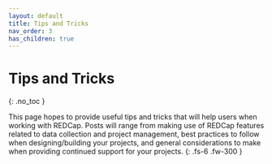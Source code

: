 ```yaml
---
layout: default
title: Tips and Tricks
nav_order: 3
has_children: true
---
```


# Tips and Tricks
{: .no_toc }

This page hopes to provide useful tips and tricks that will help users when working with REDCap. Posts will range from making use of REDCap features related to data collection and project management, best practices to follow when designing/building your projects, and general considerations to make when providing continued support for your projects.
{: .fs-6 .fw-300 }
